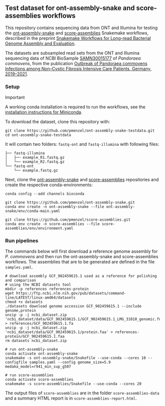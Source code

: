 
## Test dataset for ont-assembly-snake and score-assemblies workflows

This repository contains sequencing data from ONT and Illumina for testing the [ont-assembly-snake](https://github.com/pmenzel/ont-assembly-snake) and [score-assemblies](https://github.com/pmenzel/score-assemblies) Snakemake workflows,
described in the preprint [Snakemake Workflows for Long-read Bacterial Genome Assembly and Evaluation](https://www.preprints.org/manuscript/202208.0191/v1).

The datasets are subsampled read sets from the ONT and Illumina sequencing data of NCBI BioSample [SAMN30015177](https://www.ncbi.nlm.nih.gov/sra?LinkName=biosample_sra&from_uid=30015177) of _Pandoraea commovens_,
from the publication [Outbreak of Pandoraea commovens Infections among Non–Cystic Fibrosis Intensive Care Patients, Germany, 2019–2021](https://wwwnc.cdc.gov/eid/article/29/11/23-0493_article).

### Setup

> [!IMPORTANT]  
> A working conda installation is required to run the workflows, see the [installation instructions for Miniconda](https://docs.conda.io/projects/miniconda/en/latest/index.html#quick-command-line-install).

To download the dataset, clone this repository with:
```
git clone https://github.com/pmenzel/ont-assembly-snake-testdata.git
cd ont-assembly-snake-testdata
```

It will contain two folders: `fastq-ont` and `fastq-illumina` with following files:
```
├── fastq-illumina
│   ├── example_R1.fastq.gz
│   └── example_R2.fastq.gz
└── fastq-ont
    └── example.fastq.gz
```

Next, clone the [ont-assembly-snake](https://github.com/pmenzel/ont-assembly-snake) and [score-assemblies](https://github.com/pmenzel/score-assemblies) repositories and create the respective conda-environments:

```
conda config --add channels bioconda

git clone https://github.com/pmenzel/ont-assembly-snake.git
conda env create -n ont-assembly-snake --file ont-assembly-snake/env/conda-main.yaml

git clone https://github.com/pmenzel/score-assemblies.git
conda env create -n score-assemblies --file score-assemblies/env/environment.yaml
```

### Run pipelines

The commands below will first download a reference genome assembly for _P. commovens_ and then run the ont-assembly-snake and score-assemblies workflows.
The assemblies that are to be generated are defined in the file `samples.yaml`.

```
# download assembly GCF_902459615.1 used as a reference for polishing and comparison
# using the NCBI datasets tool
mkdir -p references references-protein
wget https://ftp.ncbi.nlm.nih.gov/pub/datasets/command-line/LATEST/linux-amd64/datasets
chmod +x datasets
./datasets download genome accession GCF_902459615.1 --include genome,protein
unzip -p -j ncbi_dataset.zip 'ncbi_dataset/data/GCF_902459615.1/GCF_902459615.1_LMG_31010_genomic.fna' > references/GCF_902459615.1.fa
unzip -p -j ncbi_dataset.zip 'ncbi_dataset/data/GCF_902459615.1/protein.faa' > references-protein/GCF_902459615.1.faa
rm datasets ncbi_dataset.zip

# run ont-assembly-snake
conda activate ont-assembly-snake
snakemake -s ont-assembly-snake/Snakefile --use-conda --cores 10 --configfile samples.yaml --config genome_size=5.9 medaka_model=r941_min_sup_g507

# run score-assemblies
conda activate score-assemblies
snakemake -s score-assemblies/Snakefile --use-conda --cores 20

```

The output files of `score-assemblies` are in the folder `score-assemblies-data`
and a summary HTML report is in `score-assemblies-report.html`.

